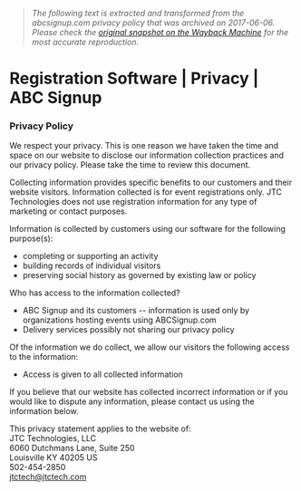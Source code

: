> *The following text is extracted and transformed from the abcsignup.com privacy policy that was archived on 2017-06-06. Please check the [original snapshot on the Wayback Machine](https://web.archive.org/web/20170606134413id_/http%3A//www.abcsignup.com/privacy) for the most accurate reproduction.*

# Registration Software | Privacy | ABC Signup

### Privacy Policy

We respect your privacy. This is one reason we have taken the time and space on our website to disclose our information collection practices and our privacy policy. Please take the time to review this document.

Collecting information provides specific benefits to our customers and their website visitors. Information collected is for event registrations only. JTC Technologies does not use registration information for any type of marketing or contact purposes.

Information is collected by customers using our software for the following purpose(s):

  * completing or supporting an activity
  * building records of individual visitors
  * preserving social history as governed by existing law or policy



Who has access to the information collected?

  * ABC Signup and its customers -- information is used only by organizations hosting events using ABCSignup.com
  * Delivery services possibly not sharing our privacy policy



Of the information we do collect, we allow our visitors the following access to the information:

  * Access is given to all collected information



If you believe that our website has collected incorrect information or if you would like to dispute any information, please contact us using the information below.

This privacy statement applies to the website of:  
JTC Technologies, LLC   
6060 Dutchmans Lane, Suite 250   
Louisville KY 40205 US   
502-454-2850   
jtctech@jtctech.com 
